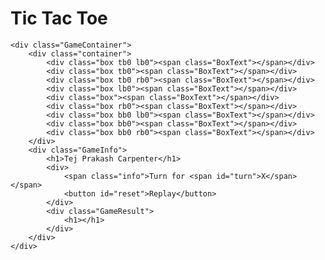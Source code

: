 # Tic Tac Toe
<head>
    <style>

        * { margin: 0; padding: 0; }

        .GameContainer {display:flex; justify-content:center; margin-top:50px;}

        .container {display:grid; grid-template-rows:repeat(3, 10vw); grid-template-columns:repeat(3, 10vw); font-family: Impact;}

        .box { border:2px solid black; font-size:8vw; cursor:pointer; display:flex; justify-content:center; align-items:center; }
        .box:hover { background-color:rgba(128, 128, 128, 0.35); }

        .GameInfo { padding: 0 40px; }

        .lb0 { border-left:0; }
        .rb0 { border-right:0; }
        .tb0 { border-top:0; }
        .bb0 { border-bottom:0; }

        #reset { margin:0px 25px; padding:2px 10px; background-color:rgba(0, 52, 142,0.85); color:white; border:none; border-radius:2px; }
        #reset:hover { background-color: rgb(0, 52, 142); }
        #reset:active { background-color:black; color:white; }
</style>
</head>

<body>

    <div class="GameContainer">
        <div class="container">
            <div class="box tb0 lb0"><span class="BoxText"></span></div>
            <div class="box tb0"><span class="BoxText"></span></div>
            <div class="box tb0 rb0"><span class="BoxText"></span></div>
            <div class="box lb0"><span class="BoxText"></span></div>
            <div class="box"><span class="BoxText"></span></div>
            <div class="box rb0"><span class="BoxText"></span></div>
            <div class="box bb0 lb0"><span class="BoxText"></span></div>
            <div class="box bb0"><span class="BoxText"></span></div>
            <div class="box bb0 rb0"><span class="BoxText"></span></div>
        </div>
        <div class="GameInfo">
            <h1>Tej Prakash Carpenter</h1>
            <div>
                <span class="info">Turn for <span id="turn">X</span></span>
                <button id="reset">Replay</button>
            </div>
            <div class="GameResult">
                <h1></h1>
            </div>
        </div>
    </div>
</body>
